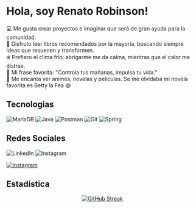 # Hola, soy Renato Robinson!
💻 Me gusta crear proyectos e imaginar que será de gran ayuda para la comunidad.</br>
📖 Disfruto leer libros recomendados por la mayoría, buscando siempre ideas que resuenen y transformen. </br>
❄️ Prefiero el clima frío: abrigarme me da calma, mientras que el calor me distrae. </br>
💌 Mi frase favorita: "Controla tus mañanas, impulsa tu vida."</br>
🎥 Me encanta ver animes, novelas y peliculas. Se me olvidaba mi novela favorita es Betty la Fea 😃</br>



## Tecnologias


  
![MariaDB](https://img.shields.io/badge/MariaDB-003545?style=for-the-badge&logo=mariadb&logoColor=white)
![Java](https://img.shields.io/badge/java-%23ED8B00.svg?style=for-the-badge&logo=openjdk&logoColor=white)
![Postman](https://img.shields.io/badge/Postman-FF6C37?style=for-the-badge&logo=postman&logoColor=white)
![Git](https://img.shields.io/badge/git-%23F05033.svg?style=for-the-badge&logo=git&logoColor=white)
![Spring](https://img.shields.io/badge/spring-%236DB33F.svg?style=for-the-badge&logo=spring&logoColor=white)

## Redes Sociales
  
![LinkedIn](https://img.shields.io/badge/linkedin-%230077B5.svg?style=for-the-badge&logo=linkedin&logoColor=white)
![Instagram](https://img.shields.io/badge/Instagram-%23E4405F.svg?style=for-the-badge&logo=Instagram&logoColor=white)

[![Instagram](https://img.shields.io/badge/Instagram-%23E4405F.svg?style=for-the-badge&logo=Instagram&logoColor=white)](https://www.instagram.com/renato_robinsonn/)


## Estadística
<div align="center">
  
[![GitHub Streak](https://streak-stats.demolab.com?user=RobinsonInnova&theme=dark&locale=es&date_format=j%20M%5B%20Y%5D)](https://git.io/streak-stats)

</div>
